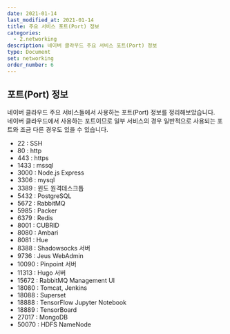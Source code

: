 ```yaml
---
date: 2021-01-14
last_modified_at: 2021-01-14
title: 주요 서비스 포트(Port) 정보
categories:
  - 2.networking
description: 네이버 클라우드 주요 서비스 포트(Port) 정보
type: Document
set: networking
order_number: 6
---
```


## 포트(Port) 정보
네이버 클라우드 주요 서비스들에서 사용하는 포트(Port) 정보를 정리해보았습니다.  
네이버 클라우드에서 사용하는 포트이므로 일부 서비스의 경우 일반적으로 사용되는 포트와 조금 다른 경우도 있을 수 있습니다.

- 22 : SSH
- 80 : http
- 443 : https
- 1433 : mssql
- 3000 : Node.js Express
- 3306 : mysql
- 3389 : 윈도 원격데스크톱
- 5432 : PostgreSQL
- 5672 : RabbitMQ
- 5985 : Packer
- 6379 : Redis
- 8001 : CUBRID
- 8080 : Ambari
- 8081 : Hue
- 8388 : Shadowsocks 서버
- 9736 : Jeus WebAdmin
- 10090 : Pinpoint 서버
- 11313 : Hugo 서버
- 15672 : RabbitMQ Management UI
- 18080 : Tomcat, Jenkins
- 18088 : Superset
- 18888 : TensorFlow Jupyter Notebook
- 18889 : TensorBoard
- 27017 : MongoDB
- 50070 : HDFS NameNode
